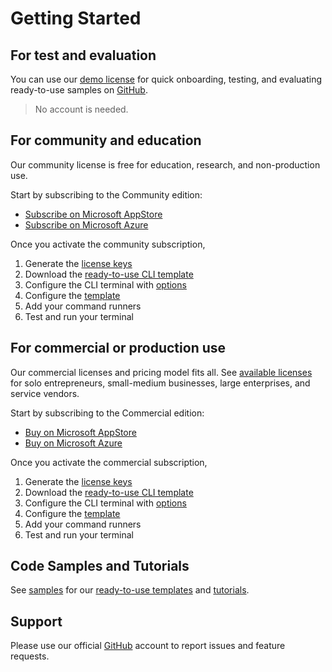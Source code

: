 # Getting Started

## For test and evaluation
You can use our [demo license](https://docs.perpetualintelligence.com/articles/pi-demo/intro.html) for quick onboarding, testing, and evaluating ready-to-use samples on [GitHub](https://github.com/perpetualintelligence/docs/tree/main/samples).

> No account is needed.

## For community and education
Our community license is free for education, research, and non-production use. 

Start by subscribing to the Community edition:
- [Subscribe on Microsoft AppStore](../buying/buyonmsappsource.md)
- [Subscribe on Microsoft Azure](../buying/buyonmsazure.md)

Once you activate the community subscription, 
1. Generate the [license keys](licensing/licensekeys.md)
2. Download the [ready-to-use CLI template](https://github.com/perpetualintelligence/docs/tree/main/samples/templates/pi-cli)
3. Configure the CLI terminal with [options](options.md)
4. Configure the [template](templates.md)
5. Add your command runners
6. Test and run your terminal  

## For commercial or production use
Our commercial licenses and pricing model fits all. See [available licenses](licensing/intro.md) for solo entrepreneurs, small-medium businesses, large enterprises, and service vendors.

Start by subscribing to the Commercial edition:
- [Buy on Microsoft AppStore](../buying/buyonmsappsource.md)
- [Buy on Microsoft Azure](../buying/buyonmsazure.md)

Once you activate the commercial subscription, 
1. Generate the [license keys](licensing/licensekeys.md)
2. Download the [ready-to-use CLI template](https://github.com/perpetualintelligence/docs/tree/main/samples/templates/pi-cli)
3. Configure the CLI terminal with [options](options.md)
4. Configure the [template](templates.md)
5. Add your command runners
6. Test and run your terminal


## Code Samples and Tutorials
See [samples](../samples.md) for our [ready-to-use templates](https://github.com/perpetualintelligence/docs/tree/main/samples/templates/pi-cli) and [tutorials](https://github.com/perpetualintelligence/docs/tree/main/samples/tutorials/pi-cli).

## Support
Please use our official [GitHub](https://github.com/perpetualintelligence/cli/issues) account to report issues and feature requests.
